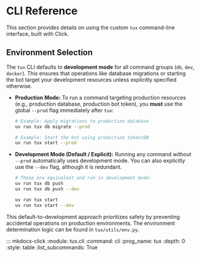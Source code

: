 # CLI Reference

This section provides details on using the custom `tux` command-line interface, built with Click.

## Environment Selection

The `tux` CLI defaults to **development mode** for all command groups (`db`, `dev`, `docker`). This ensures that operations like database migrations or starting the bot target your development resources unless explicitly specified otherwise.

* **Production Mode:**
    To run a command targeting production resources (e.g., production database, production bot token), you **must** use the global `--prod` flag immediately after `tux`:

    ```bash
    # Example: Apply migrations to production database
    uv run tux db migrate --prod

    # Example: Start the bot using production token/DB
    uv run tux start --prod
    ```

* **Development Mode (Default / Explicit):**
    Running any command without `--prod` automatically uses development mode. You can also explicitly use the `--dev` flag, although it is redundant.

    ```bash
    # These are equivalent and run in development mode:
    uv run tux db push
    uv run tux db push --dev

    uv run tux start
    uv run tux start --dev
    ```

This default-to-development approach prioritizes safety by preventing accidental operations on production environments. The environment determination logic can be found in `tux/utils/env.py`.

::: mkdocs-click
    :module: tux.cli
    :command: cli
    :prog_name: tux
    :depth: 0
    :style: table
    :list_subcommands: True
